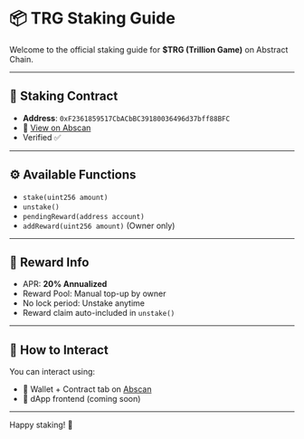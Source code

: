 # 📦 TRG Staking Guide

Welcome to the official staking guide for **$TRG (Trillion Game)** on Abstract Chain.

---

## 🧾 Staking Contract

- **Address**: `0xF2361859517CbACbBC39180036496d37bff88BFC`
- 🔗 [View on Abscan](https://abscan.org/address/0xF2361859517CbACbBC39180036496d37bff88BFC)
- Verified ✅

---

## ⚙️ Available Functions

- `stake(uint256 amount)`
- `unstake()`
- `pendingReward(address account)`
- `addReward(uint256 amount)` (Owner only)

---

## 🎯 Reward Info

- APR: **20% Annualized**
- Reward Pool: Manual top-up by owner
- No lock period: Unstake anytime
- Reward claim auto-included in `unstake()`

---

## 📌 How to Interact

You can interact using:
- 🔹 Wallet + Contract tab on [Abscan](https://abscan.org/address/0xF2361859517CbACbBC39180036496d37bff88BFC#writeContract)
- 🔹 dApp frontend (coming soon)

---

Happy staking! 💸
